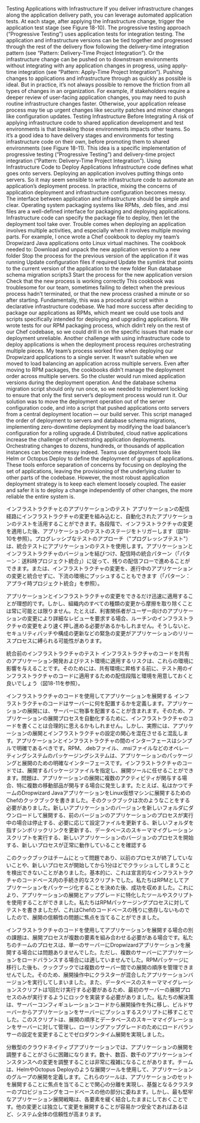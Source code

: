 Testing Applications with Infrastructure If you deliver infrastructure changes along the application delivery path, you can leverage automated
application tests. At each stage, after applying the infrastructure change, trigger the application test stage (see Figure 18-10). The progressive testing approach (“Progressive Testing”) uses application tests for integration testing. The application and infrastructure versions can be tied together and progressed through the rest of the delivery flow following the delivery-time integration pattern (see “Pattern: Delivery-Time Project Integration”). Or the infrastructure change can be pushed on to downstream environments without integrating with any application changes in progress, using apply-time integration (see “Pattern: Apply-Time Project Integration”).
Pushing changes to applications and infrastructure through as quickly as possible is ideal. But in practice, it’s not always possible to remove the friction from all types of changes in an organization. For example, if stakeholders require a deeper review of user-facing application changes, you may need to push routine infrastructure changes faster. Otherwise, your application release process may tie up urgent changes like security patches and minor changes like configuration updates. Testing Infrastructure Before Integrating A risk of applying infrastructure code to shared application development and test environments is that breaking those environments impacts other teams. So it’s a good idea to have delivery stages and environments for testing infrastructure code on their own, before promoting them to shared environments (see Figure 18-11).
This idea is a specific implementation of progressive testing (“Progressive Testing”) and delivery-time project integration (“Pattern: Delivery-Time Project Integration”). Using Infrastructure Code to Deploy Applications Infrastructure code defines what goes onto servers. Deploying an application involves putting things onto servers. So it may seem sensible to write infrastructure code to automate an application’s deployment
process. In practice, mixing the concerns of application deployment and infrastructure configuration becomes messy. The interface between application and infrastructure should be simple and clear. Operating system packaging systems like RPMs, .deb files, and .msi files are a well-defined interface for packaging and deploying applications. Infrastructure code can specify the package file to deploy, then let the deployment tool take over. Trouble comes when deploying an application involves multiple activities, and especially when it involves multiple moving parts. For example, I once wrote a Chef cookbook to deploy my team’s Dropwizard Java applications onto Linux virtual machines. The cookbook needed to: Download and unpack the new application version to a new folder Stop the process for the previous version of the application if it was running Update configuration files if required Update the symlink that points to the current version of the application to the new folder Run database schema migration scripts3 Start the process for the new application version Check that the new process is working correctly This cookbook was troublesome for our team, sometimes failing to detect when the previous process hadn’t terminated, or that the new process crashed a minute or so after starting. Fundamentally, this was a procedural script within a declarative infrastructure codebase. We had more success after deciding to package our applications as RPMs, which meant we could use tools and scripts specifically intended for deploying and upgrading applications. We wrote tests for our RPM packaging
process, which didn’t rely on the rest of our Chef codebase, so we could drill in on the specific issues that made our deployment unreliable. Another challenge with using infrastructure code to deploy applications is when the deployment process requires orchestrating multiple pieces. My team’s process worked fine when deploying our Dropwizard applications to a single server. It wasn’t suitable when we moved to load balancing an application across multiple servers. Even after moving to RPM packages, the cookbooks didn’t manage the deployment order across multiple servers. So the cluster would run mixed application versions during the deployment operation. And the database schema migration script should only run once, so we needed to implement locking to ensure that only the first server’s deployment process would run it. Our solution was to move the deployment operation out of the server configuration code, and into a script that pushed applications onto servers from a central deployment location — our build server. This script managed the order of deployment to servers and database schema migrations, implementing zero-downtime deployment by modifying the load balancer’s configuration for a rolling upgrade.4 Distributed, cloud native applications increase the challenge of orchestrating application deployments. Orchestrating changes to dozens, hundreds, or thousands of application instances can become messy indeed. Teams use deployment tools like Helm or Octopus Deploy to define the deployment of groups of applications. These tools enforce separation of concerns by focusing on deploying the set of applications, leaving the provisioning of the underlying cluster to other parts of the codebase. However, the most robust application deployment strategy is to keep each element loosely coupled. The easier and safer it is to deploy a change independently of other changes, the more reliable the entire system is.

インフラストラクチャとのアプリケーションのテスト
アプリケーションの配信経路にインフラストラクチャの変更を組み込むと、自動化されたアプリケーションのテストを活用することができます。各段階で、インフラストラクチャの変更を適用した後、アプリケーションのテストのステージをトリガーします（図18-10を参照）。プログレッシブなテストのアプローチ（"プログレッシブテスト"）は、統合テストにアプリケーションのテストを使用します。アプリケーションとインフラストラクチャのバージョンを結びつけ、配信時の統合パターン（「パターン：送料時プロジェクト統合」）に従って、残りの配信フローで進めることができます。または、インフラストラクチャの変更を、進行中のアプリケーションの変更と統合せずに、下流の環境にプッシュすることもできます（「パターン：アプライ時プロジェクト統合」を参照）。

アプリケーションとインフラストラクチャの変更をできるだけ迅速に適用することが理想的です。しかし、組織内のすべての種類の変更から摩擦を取り除くことは常に可能とは限りません。たとえば、利害関係者がユーザー向けのアプリケーションの変更により詳細なレビューを要求する場合、ルーチンのインフラストラクチャの変更をより速く押し進める必要があるかもしれません。そうしないと、セキュリティパッチや構成の更新などの緊急の変更がアプリケーションのリリースプロセスに縛られる可能性があります。

統合前のインフラストラクチャのテスト
インフラストラクチャのコードを共有のアプリケーション開発およびテスト環境に適用するリスクは、これらの環境に影響を与えることです。そのためには、共有環境に昇格する前に、テスト用のインフラストラクチャのコードに適用するための配信段階と環境を用意しておくと良いでしょう（図18-11を参照）。

インフラストラクチャのコードを使用してアプリケーションを展開する
インフラストラクチャのコードはサーバーに何を配置するかを定義します。アプリケーションの展開には、サーバーに物事を配置することが含まれます。そのため、アプリケーションの展開プロセスを自動化するために、インフラストラクチャのコードを書くことは合理的に思えるかもしれません。しかし、実際には、アプリケーションの展開とインフラストラクチャの設定の関心を混在させると混乱します。アプリケーションとインフラストラクチャの間のインターフェースはシンプルで明確であるべきです。RPM、.debファイル、.msiファイルなどのオペレーティングシステムのパッケージングシステムは、アプリケーションのパッケージングと展開のための明確なインターフェースです。インフラストラクチャのコードでは、展開するパッケージファイルを指定し、展開ツールに任せることができます。問題は、アプリケーションの展開に複数のアクティビティが関与する場合、特に複数の移動部品が関与する場合に発生します。たとえば、私はかつてチームのDropwizard JavaアプリケーションをLinux仮想マシンに展開するためのChefのクックブックを書きました。そのクックブックは次のようなことをする必要がありました。新しいアプリケーションのバージョンを新しいフォルダにダウンロードして展開する、前のバージョンのアプリケーションのプロセスが実行中の場合は停止する、必要に応じて設定ファイルを更新する、新しいフォルダを指すシンボリックリンクを更新する、データベースのスキーママイグレーションスクリプトを実行する、新しいアプリケーションのバージョンのプロセスを開始する、新しいプロセスが正常に動作していることを確認する

このクックブックはチームにとって問題であり、以前のプロセスが終了していないことや、新しいプロセスが開始してから1分ほどでクラッシュしてしまうことを検出できないことがありました。基本的に、これは宣言的なインフラストラクチャのコードベース内の手続き的なスクリプトでした。私たちはRPMとしてアプリケーションをパッケージ化することを決めた後、成功を収めました。これにより、アプリケーションの展開とアップグレードに特化したツールやスクリプトを使用することができました。私たちはRPMパッケージングプロセスに対してテストを書きましたが、これはChefのコードベースの残りに依存しないものでしたので、展開の信頼性の問題に焦点を当てることができました。

インフラストラクチャのコードを使用してアプリケーションを展開する場合の別の課題は、展開プロセスが複数の要素を組み合わせる必要がある場合です。私たちのチームのプロセスは、単一のサーバーにDropwizardアプリケーションを展開する場合には問題ありませんでした。ただし、複数のサーバーにアプリケーションをロードバランスする場合には適していませんでした。RPMパッケージに移行した後も、クックブックでは複数のサーバー間での展開の順序を管理できませんでした。そのため、展開操作中にクラスターが混合したアプリケーションバージョンを実行してしまいました。また、データベースのスキーママイグレーションスクリプトは1回だけ実行する必要があるため、最初のサーバーの展開プロセスのみが実行するようにロックを実装する必要がありました。私たちの解決策は、サーバーコンフィギュレーションコードから展開操作を外に移し、ビルドサーバーからアプリケーションをサーバーにプッシュするスクリプトに移すことでした。このスクリプトは、展開の順序とデータベースのスキーママイグレーションをサーバーに対して管理し、ローリングアップグレードのためにロードバランサーの設定を変更することでゼロダウンタイム展開を実現しました。

分散型のクラウドネイティブアプリケーションでは、アプリケーションの展開を調整することがさらに困難になります。数十、数百、数千のアプリケーションインスタンスへの変更を調整することは非常に複雑になることがあります。チームは、HelmやOctopus Deployのような展開ツールを使用して、アプリケーションのグループの展開を定義します。これらのツールは、アプリケーションのセットを展開することに焦点を当てることで関心の分離を実現し、基盤となるクラスターのプロビジョニングをコードベースの他の部分に委ねます。しかし、最も堅牢なアプリケーション展開戦略は、各要素を緩く結合したままにしておくことです。他の変更とは独立して変更を展開することが容易かつ安全であればあるほど、システム全体の信頼性が高まります。
